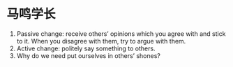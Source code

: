 # 马鸣学长
1. Passive change: receive others’ opinions which you agree with and stick to it. When you disagree with them, try to argue with them.
2. Active change: politely say something to others.
3. Why do we need put ourselves in others’ shones?
